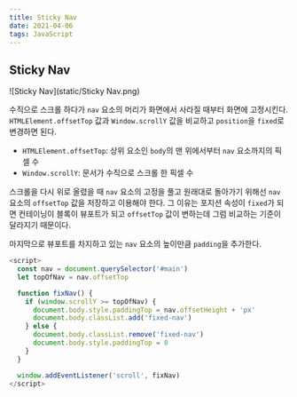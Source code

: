 ```yaml
---
title: Sticky Nav
date: 2021-04-06
tags: JavaScript
---
```


## Sticky Nav

![Sticky Nav](static/Sticky Nav.png)

수직으로 스크롤 하다가 `nav` 요소의 머리가 화면에서 사라질 때부터 화면에 고정시킨다. `HTMLElement.offsetTop` 값과 `Window.scrollY` 값을 비교하고 `position`을 `fixed`로 변경하면 된다.

- `HTMLElement.offsetTop`: 상위 요소인 `body`의 맨 위에서부터 `nav` 요소까지의 픽셀 수
- `Window.scrollY`: 문서가 수직으로 스크롤 한 픽셀 수

스크롤을 다시 위로 올렸을 때 `nav` 요소의 고정을 풀고 원래대로 돌아가기 위해선 `nav` 요소의 `offsetTop` 값을 저장하고 이용해야 한다. 그 이유는 포지션 속성이 `fixed`가 되면 컨테이닝이 블록이 뷰포트가 되고 `offsetTop` 값이 변하는데 그럼 비교하는 기준이 달라지기 때문이다.

마지막으로 뷰포트를 차지하고 있는 `nav` 요소의 높이만큼 `padding`을 추가한다.

```javascript
<script>
  const nav = document.querySelector('#main')
  let topOfNav = nav.offsetTop

  function fixNav() {
    if (window.scrollY >= topOfNav) {
      document.body.style.paddingTop = nav.offsetHeight + 'px'
      document.body.classList.add('fixed-nav')
    } else {
      document.body.classList.remove('fixed-nav')
      document.body.style.paddingTop = 0
    }
  }

  window.addEventListener('scroll', fixNav)
</script>
```
